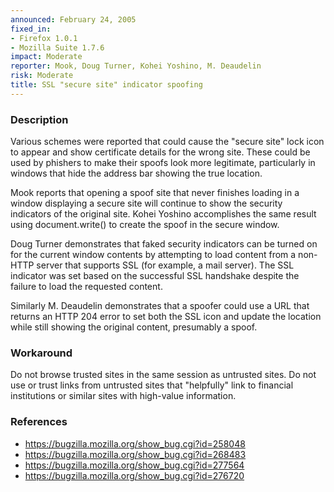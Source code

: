 ```yaml
---
announced: February 24, 2005
fixed_in:
- Firefox 1.0.1
- Mozilla Suite 1.7.6
impact: Moderate
reporter: Mook, Doug Turner, Kohei Yoshino, M. Deaudelin
risk: Moderate
title: SSL "secure site" indicator spoofing
---
```


<h3>Description</h3>

<p>Various schemes were reported that could cause the "secure site" lock icon
to appear and show certificate details for the wrong site. These could be
used by phishers to make their spoofs look more legitimate, particularly in
windows that hide the address bar showing the true location.</p>

<p>Mook reports that opening a spoof site that never finishes loading in a
window displaying a secure site will continue to show the security indicators
of the original site. Kohei Yoshino accomplishes the same result using
document.write() to create the spoof in the secure window.</p>

<p>Doug Turner demonstrates that faked security indicators can be turned
on for the current window contents by attempting to load content from a
non-HTTP server that supports SSL (for example, a mail server). The SSL
indicator was set based on the successful SSL handshake despite the
failure to load the requested content.</p>

<p>Similarly M. Deaudelin demonstrates that a spoofer could use a
URL that returns an HTTP 204 error to set both the SSL icon and update
the location while still showing the original content, presumably a spoof.</p>

<h3>Workaround</h3>

<p>Do not browse trusted sites in the same session as untrusted sites.
Do not use or trust links from untrusted sites that "helpfully" link
to financial institutions or similar sites with high-value information.</p>

<h3>References</h3>

<ul>
<li><a href="https://bugzilla.mozilla.org/show_bug.cgi?id=258048">
https://bugzilla.mozilla.org/show_bug.cgi?id=258048</a></li>
<li><a href="https://bugzilla.mozilla.org/show_bug.cgi?id=268483">
https://bugzilla.mozilla.org/show_bug.cgi?id=268483</a></li>
<li><a href="https://bugzilla.mozilla.org/show_bug.cgi?id=277564">
https://bugzilla.mozilla.org/show_bug.cgi?id=277564</a></li>
<li><a href="https://bugzilla.mozilla.org/show_bug.cgi?id=276720">
https://bugzilla.mozilla.org/show_bug.cgi?id=276720</a></li>
</ul>



